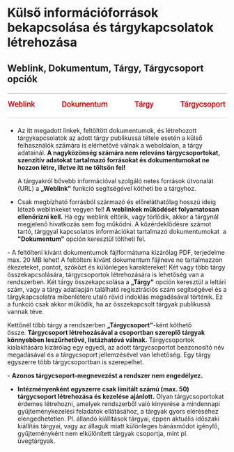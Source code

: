 # Külső információforrások bekapcsolása és tárgykapcsolatok létrehozása

## Weblink, Dokumentum, Tárgy, Tárgycsoport opciók

![További opciók az „Alapadatok" fülön](../assets/hun_sources.jpg)

- Az itt megadott linkek, feltöltött dokumentumok, és létrehozott tárgykapcsolatok az adott tárgy publikussá tétele esetén a külső felhasználók számára
  is elérhetővé válnak a weboldalon, a tárgy adatainál. **A nagyközönség számára nem releváns tárgycsoportokat, szenzitív adatokat tartalmazó forrásokat és dokumentumokat ne hozzon létre, illetve itt ne töltsön fel!**
  
  A tárgyakról bővebb információval szolgáló netes források útvonalát (URL) a **„Weblink"** funkció segítségével kötheti be a tárgyhoz.

- Csak megbízható forrásból származó és előreláthatólag hosszú ideig létező weblinkeket vegyen fel! **A weblinkek működését folyamatosan ellenőrizni kell.**
  Ha egy weblink eltörik, vagy törlődik, akkor a tárgynál megjelenő hivatkozás sem fog működni.
  A közérdeklődésre számot tartó, tárggyal kapcsolatos információkat tartalmazó dokumentumokat  a **"Dokumentum"** opción keresztül töltheti fel.

- A feltölteni kívánt dokumentumok fájlformátuma kizárólag PDF, terjedelme max. 20 MB lehet! A feltölteni kívánt dokumentum fájlneve ne tartalmazzon ékezeteket, pontot, szóközt és különleges karaktereket!
  Két vagy több tárgy összekapcsolására, tárgycsoportok létrehozására is lehetőség van a rendszerben. Két tárgy összekapcsolása a **„Tárgy"** opción keresztül a leltári szám,
  vagy a tárgy adatlapján található regisztrációs szám segítségével és a tárgykapcsolatra mibenlétére utaló rövid indoklás megadásával történik.
  Ez a funkció csak akkor működik, ha az összekapcsolt tárgyak publikussá vannak téve.

  Kettőnél több tárgy a rendszerben **„Tárgycsoport"**-ként köthető össze. **Tárgycsoport létrehozásával a csoportban szereplő tárgyak könnyebben leszűrhetővé, listázhatóvá válnak.**
  Tárgycsoportok kialakítására kizárólag egy egyedi, az adott tárgycsoportot beazonosító név megadásával és a tárgycsoport jellemzésével van lehetőség.
  Egy tárgy egyszerre több tárgycsoportban is szerepelhet.

- **Azonos tárgycsoport-megnevezést a rendszer nem engedélyez.**

- **Intézményenként egyszerre csak limitált számú (max. 50) tárgycsoport létrehozása és kezelése ajánlott.** Olyan tárgycsoportokat érdemes létrehozni, amelyek rendszerből való kinyerése a mindennapi gyűjteménykezelési feladatok ellátásához, a tárgyak gyors eléréséhez elengedhetetlen. Pl. állandó kiállítások tárgyai, éppen aktuális időszaki kiállítás tárgyai, vagy az állaguk miatt különleges bánásmódot igénylő, gyűjteményként nem elkülönített tárgyak csoportja, mint pl. üvegtárgyak.


